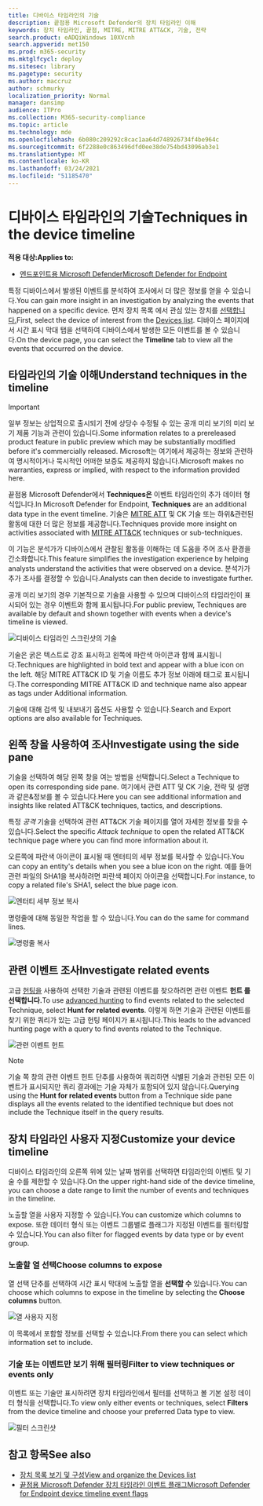 ```yaml
---
title: 디바이스 타임라인의 기술
description: 끝점용 Microsoft Defender의 장치 타임라인 이해
keywords: 장치 타임라인, 끝점, MITRE, MITRE ATT&CK, 기술, 전략
search.product: eADQiWindows 10XVcnh
search.appverid: met150
ms.prod: m365-security
ms.mktglfcycl: deploy
ms.sitesec: library
ms.pagetype: security
ms.author: maccruz
author: schmurky
localization_priority: Normal
manager: dansimp
audience: ITPro
ms.collection: M365-security-compliance
ms.topic: article
ms.technology: mde
ms.openlocfilehash: 6b080c209292c8cac1aa64d748926734f4be964c
ms.sourcegitcommit: 6f2288e0c863496dfd0ee38de754bd43096ab3e1
ms.translationtype: MT
ms.contentlocale: ko-KR
ms.lasthandoff: 03/24/2021
ms.locfileid: "51185470"
---
```

# <a name="techniques-in-the-device-timeline"></a><span data-ttu-id="4b36f-104">디바이스 타임라인의 기술</span><span class="sxs-lookup"><span data-stu-id="4b36f-104">Techniques in the device timeline</span></span>


<span data-ttu-id="4b36f-105">**적용 대상:**</span><span class="sxs-lookup"><span data-stu-id="4b36f-105">**Applies to:**</span></span>
- [<span data-ttu-id="4b36f-106">엔드포인트용 Microsoft Defender</span><span class="sxs-lookup"><span data-stu-id="4b36f-106">Microsoft Defender for Endpoint</span></span>](https://go.microsoft.com/fwlink/p/?linkid=2154037)


<span data-ttu-id="4b36f-107">특정 디바이스에서 발생된 이벤트를 분석하여 조사에서 더 많은 정보를 얻을 수 있습니다.</span><span class="sxs-lookup"><span data-stu-id="4b36f-107">You can gain more insight in an investigation by analyzing the events that happened on a specific device.</span></span> <span data-ttu-id="4b36f-108">먼저 장치 목록 에서 관심 있는 장치를 [선택합니다.](machines-view-overview.md)</span><span class="sxs-lookup"><span data-stu-id="4b36f-108">First, select the device of interest from the [Devices list](machines-view-overview.md).</span></span> <span data-ttu-id="4b36f-109">디바이스 페이지에서 시간 표시 막대  탭을 선택하여 디바이스에서 발생한 모든 이벤트를 볼 수 있습니다.</span><span class="sxs-lookup"><span data-stu-id="4b36f-109">On the device page, you can select the **Timeline** tab to view all the events that occurred on the device.</span></span>

## <a name="understand-techniques-in-the-timeline"></a><span data-ttu-id="4b36f-110">타임라인의 기술 이해</span><span class="sxs-lookup"><span data-stu-id="4b36f-110">Understand techniques in the timeline</span></span>

>[!IMPORTANT]
><span data-ttu-id="4b36f-111">일부 정보는 상업적으로 출시되기 전에 상당수 수정될 수 있는 공개 미리 보기의 미리 보기 제품 기능과 관련이 있습니다.</span><span class="sxs-lookup"><span data-stu-id="4b36f-111">Some information relates to a prereleased product feature in public preview which may be substantially modified before it's commercially released.</span></span> <span data-ttu-id="4b36f-112">Microsoft는 여기에서 제공하는 정보와 관련하여 명시적이거나 묵시적인 어떠한 보증도 제공하지 않습니다.</span><span class="sxs-lookup"><span data-stu-id="4b36f-112">Microsoft makes no warranties, express or implied, with respect to the information provided here.</span></span>

<span data-ttu-id="4b36f-113">끝점용 Microsoft Defender에서 **Techniques은** 이벤트 타임라인의 추가 데이터 형식입니다.</span><span class="sxs-lookup"><span data-stu-id="4b36f-113">In Microsoft Defender for Endpoint, **Techniques** are an additional data type in the event timeline.</span></span> <span data-ttu-id="4b36f-114">기술은 [MITRE ATT](https://attack.mitre.org/) 및 CK 기술 또는 하위&관련된 활동에 대한 더 많은 정보를 제공합니다.</span><span class="sxs-lookup"><span data-stu-id="4b36f-114">Techniques provide more insight on activities associated with [MITRE ATT&CK](https://attack.mitre.org/) techniques or sub-techniques.</span></span> 

<span data-ttu-id="4b36f-115">이 기능은 분석가가 디바이스에서 관찰된 활동을 이해하는 데 도움을 주어 조사 환경을 간소화합니다.</span><span class="sxs-lookup"><span data-stu-id="4b36f-115">This feature simplifies the investigation experience by helping analysts understand the activities that were observed on a device.</span></span> <span data-ttu-id="4b36f-116">분석가가 추가 조사를 결정할 수 있습니다.</span><span class="sxs-lookup"><span data-stu-id="4b36f-116">Analysts can then decide to investigate further.</span></span>

<span data-ttu-id="4b36f-117">공개 미리 보기의 경우 기본적으로 기술을 사용할 수 있으며 디바이스의 타임라인이 표시되어 있는 경우 이벤트와 함께 표시됩니다.</span><span class="sxs-lookup"><span data-stu-id="4b36f-117">For public preview, Techniques are available by default and shown together with events when a device's timeline is viewed.</span></span> 

![디바이스 타임라인 스크린샷의 기술](images/device-timeline-2.png)

<span data-ttu-id="4b36f-119">기술은 굵은 텍스트로 강조 표시하고 왼쪽에 파란색 아이콘과 함께 표시됩니다.</span><span class="sxs-lookup"><span data-stu-id="4b36f-119">Techniques are highlighted in bold text and appear with a blue icon on the left.</span></span> <span data-ttu-id="4b36f-120">해당 MITRE ATT&CK ID 및 기술 이름도 추가 정보 아래에 태그로 표시됩니다.</span><span class="sxs-lookup"><span data-stu-id="4b36f-120">The corresponding MITRE ATT&CK ID and technique name also appear as tags under Additional information.</span></span> 

<span data-ttu-id="4b36f-121">기술에 대해 검색 및 내보내기 옵션도 사용할 수 있습니다.</span><span class="sxs-lookup"><span data-stu-id="4b36f-121">Search and Export options are also available for Techniques.</span></span>

## <a name="investigate-using-the-side-pane"></a><span data-ttu-id="4b36f-122">왼쪽 창을 사용하여 조사</span><span class="sxs-lookup"><span data-stu-id="4b36f-122">Investigate using the side pane</span></span>

<span data-ttu-id="4b36f-123">기술을 선택하여 해당 왼쪽 창을 여는 방법을 선택합니다.</span><span class="sxs-lookup"><span data-stu-id="4b36f-123">Select a Technique to open its corresponding side pane.</span></span> <span data-ttu-id="4b36f-124">여기에서 관련 ATT 및 CK 기술, 전략 및 설명과 같은&정보를 볼 수 있습니다.</span><span class="sxs-lookup"><span data-stu-id="4b36f-124">Here you can see additional information and insights like related ATT&CK techniques, tactics, and descriptions.</span></span> 

<span data-ttu-id="4b36f-125">특정 *공격* 기술을 선택하여 관련 ATT&CK 기술 페이지를 열어 자세한 정보를 찾을 수 있습니다.</span><span class="sxs-lookup"><span data-stu-id="4b36f-125">Select the specific *Attack technique* to open the related ATT&CK technique page where you can find more information about it.</span></span>

<span data-ttu-id="4b36f-126">오른쪽에 파란색 아이콘이 표시될 때 엔터티의 세부 정보를 복사할 수 있습니다.</span><span class="sxs-lookup"><span data-stu-id="4b36f-126">You can copy an entity's details when you see a blue icon on the right.</span></span> <span data-ttu-id="4b36f-127">예를 들어 관련 파일의 SHA1을 복사하려면 파란색 페이지 아이콘을 선택합니다.</span><span class="sxs-lookup"><span data-stu-id="4b36f-127">For instance, to copy a related file's SHA1, select the blue page icon.</span></span>

![엔터티 세부 정보 복사](images/techniques-side-pane-clickable.png)

<span data-ttu-id="4b36f-129">명령줄에 대해 동일한 작업을 할 수 있습니다.</span><span class="sxs-lookup"><span data-stu-id="4b36f-129">You can do the same for command lines.</span></span>

![명령줄 복사](images/techniques-side-pane-command.png)


## <a name="investigate-related-events"></a><span data-ttu-id="4b36f-131">관련 이벤트 조사</span><span class="sxs-lookup"><span data-stu-id="4b36f-131">Investigate related events</span></span>

<span data-ttu-id="4b36f-132">고급 [헌팅을](advanced-hunting-overview.md) 사용하여 선택한 기술과 관련된 이벤트를 찾으하려면 관련 이벤트 **헌트 를 선택합니다.**</span><span class="sxs-lookup"><span data-stu-id="4b36f-132">To use [advanced hunting](advanced-hunting-overview.md) to find events related to the selected Technique, select **Hunt for related events**.</span></span> <span data-ttu-id="4b36f-133">이렇게 하면 기술과 관련된 이벤트를 찾기 위한 쿼리가 있는 고급 헌팅 페이지가 표시됩니다.</span><span class="sxs-lookup"><span data-stu-id="4b36f-133">This leads to the advanced hunting page with a query to find events related to the Technique.</span></span>

![관련 이벤트 헌트](images/techniques-hunt-for-related-events.png)

>[!NOTE]
><span data-ttu-id="4b36f-135">기술 쪽  창의 관련 이벤트 헌트 단추를 사용하여 쿼리하면 식별된 기술과 관련된 모든 이벤트가 표시되지만 쿼리 결과에는 기술 자체가 포함되어 있지 않습니다.</span><span class="sxs-lookup"><span data-stu-id="4b36f-135">Querying using the **Hunt for related events** button from a Technique side pane displays all the events related to the identified technique but does not include the Technique itself in the query results.</span></span>


## <a name="customize-your-device-timeline"></a><span data-ttu-id="4b36f-136">장치 타임라인 사용자 지정</span><span class="sxs-lookup"><span data-stu-id="4b36f-136">Customize your device timeline</span></span>

<span data-ttu-id="4b36f-137">디바이스 타임라인의 오른쪽 위에 있는 날짜 범위를 선택하면 타임라인의 이벤트 및 기술 수를 제한할 수 있습니다.</span><span class="sxs-lookup"><span data-stu-id="4b36f-137">On the upper right-hand side of the device timeline, you can choose a date range to limit the number of events and techniques in the timeline.</span></span> 

<span data-ttu-id="4b36f-138">노출할 열을 사용자 지정할 수 있습니다.</span><span class="sxs-lookup"><span data-stu-id="4b36f-138">You can customize which columns to expose.</span></span> <span data-ttu-id="4b36f-139">또한 데이터 형식 또는 이벤트 그룹별로 플래그가 지정된 이벤트를 필터링할 수 있습니다.</span><span class="sxs-lookup"><span data-stu-id="4b36f-139">You can also filter for flagged events by data type or by event group.</span></span>

### <a name="choose-columns-to-expose"></a><span data-ttu-id="4b36f-140">노출할 열 선택</span><span class="sxs-lookup"><span data-stu-id="4b36f-140">Choose columns to expose</span></span>
<span data-ttu-id="4b36f-141">열 선택 단추를 선택하여 시간 표시 막대에 노출할 열을 **선택할 수** 있습니다.</span><span class="sxs-lookup"><span data-stu-id="4b36f-141">You can choose which columns to expose in the timeline by selecting the **Choose columns** button.</span></span>

![열 사용자 지정](images/filter-customize-columns.png)

<span data-ttu-id="4b36f-143">이 목록에서 포함할 정보를 선택할 수 있습니다.</span><span class="sxs-lookup"><span data-stu-id="4b36f-143">From there you can select which information set to include.</span></span>

### <a name="filter-to-view-techniques-or-events-only"></a><span data-ttu-id="4b36f-144">기술 또는 이벤트만 보기 위해 필터링</span><span class="sxs-lookup"><span data-stu-id="4b36f-144">Filter to view techniques or events only</span></span>

<span data-ttu-id="4b36f-145">이벤트 또는 기술만 표시하려면  장치 타임라인에서 필터를 선택하고 볼 기본 설정 데이터 형식을 선택합니다.</span><span class="sxs-lookup"><span data-stu-id="4b36f-145">To view only either events or techniques, select **Filters** from the device timeline and choose your preferred Data type to view.</span></span>

![필터 스크린샷](images/device-timeline-filters.png)



## <a name="see-also"></a><span data-ttu-id="4b36f-147">참고 항목</span><span class="sxs-lookup"><span data-stu-id="4b36f-147">See also</span></span>
- [<span data-ttu-id="4b36f-148">장치 목록 보기 및 구성</span><span class="sxs-lookup"><span data-stu-id="4b36f-148">View and organize the Devices list</span></span>](machines-view-overview.md)
- [<span data-ttu-id="4b36f-149">끝점용 Microsoft Defender 장치 타임라인 이벤트 플래그</span><span class="sxs-lookup"><span data-stu-id="4b36f-149">Microsoft Defender for Endpoint device timeline event flags</span></span>](device-timeline-event-flag.md) 


 

